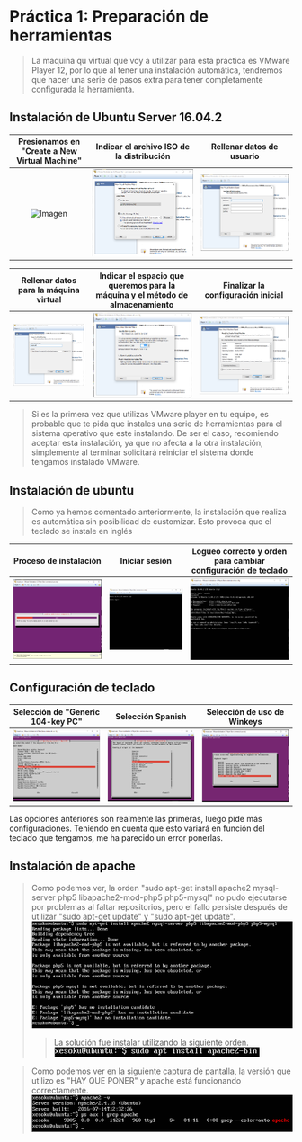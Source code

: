 # Práctica 1: Preparación de herramientas

> La maquina qu virtual que voy a utilizar para esta práctica es VMware Player 12, por lo que al tener una instalación automática, tendremos que hacer una serie de pasos extra para tener completamente configurada la herramienta.

## Instalación de Ubuntu Server 16.04.2

| Presionamos en "Create a New Virtual Machine" | Indicar el archivo ISO de la distribución | Rellenar datos de usuario |
| :-------------: | :-------------: | :-------------: |
| ![Imagen](./P1/Images/P1-1.PNG) | ![Imagen](./Practicas/P1/Images/P1-2.png) | ![Imagen](./Practicas/P1/Images/P1-3.png)

| Rellenar datos para la máquina virtual | Indicar el espacio que queremos para la máquina y el método de almacenamiento | Finalizar la configuración inicial |
| :-------------: | :-------------: | :-------------: |
| ![Imagen](./Practicas/P1/Images/P1-4.png) | ![Imagen](./Practicas/P1/Images/P1-5.png) | ![Imagen](./Practicas/P1/Images/P1-6.png)

> Si es la primera vez que utilizas VMware player en tu equipo, es probable que te pida que instales una serie de herramientas para el sistema operativo que este instalando. De ser el caso, recomiendo aceptar esta instalación, ya que no afecta a la otra instalación, simplemente al terminar solicitará reiniciar el sistema donde tengamos instalado VMware. 

## Instalación de ubuntu

> Como ya hemos comentado anteriormente, la instalación que realiza es automática sin posibilidad de customizar. Esto provoca que el teclado se instale en inglés 

| Proceso de instalación | Iniciar sesión | Logueo correcto y orden para cambiar configuración de teclado |
| :-------------: | :-------------: | :-------------: |
| ![Imagen](./Practicas/P1/Images/P1-7.png) | ![Imagen](./Practicas/P1/Images/P1-8.png) | ![Imagen](./Practicas/P1/Images/P1-9.png)


## Configuración de teclado

| Selección de "Generic 104-key PC" | Selección Spanish | Selección de uso de Winkeys |
| :-------------: | :-------------: | :-------------: |
| ![Imagen](./Practicas/P1/Images/P1-11.png) | ![Imagen](./Practicas/P1/Images/P1-12.png) | ![Imagen](./Practicas/P1/Images/P1-13.png)

Las opciones anteriores son realmente las primeras, luego pide más configuraciones. Teniendo en cuenta que esto variará en función del teclado que tengamos, me ha parecido un error ponerlas. 

## Instalación de apache

> Como podemos ver, la orden "sudo apt-get install apache2 mysql-server php5 libapache2-mod-php5 php5-mysql" no pudo ejecutarse por problemas al faltar repositorios, pero el fallo persiste después de utilizar "sudo apt-get update" y "sudo apt-get update". 
>![Imagen](./Practicas/P1/Images/P1-14.png)
>> La solución fue instalar utilizando la siguiente orden. 
![Imagen](./Practicas/P1/Images/P1-15.png)

> Como podemos ver en la siguiente captura de pantalla, la versión que utilizo es "HAY QUE PONER" y apache está funcionando correctamente.
![Imagen](./Practicas/P1/Images/P1-16.png)
